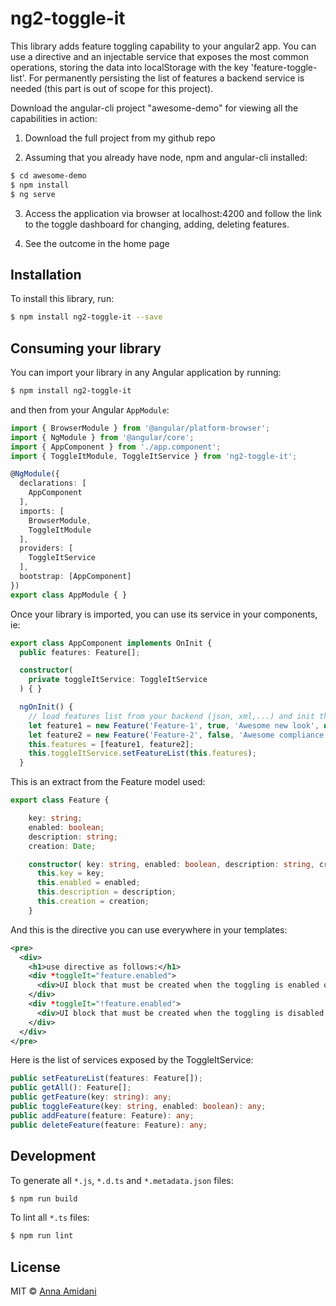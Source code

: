# ng2-toggle-it
This library adds feature toggling capability to your angular2 app.
You can use a directive and an injectable service that exposes the most common operations, storing the data into localStorage with the key 'feature-toggle-list'.
For permanently persisting the list of features a backend service is needed (this part is out of scope for this project).

Download the angular-cli project "awesome-demo" for viewing all the capabilities in action:

1) Download the full project from my github repo

2) Assuming that you already have node, npm and angular-cli installed:
```bash
$ cd awesome-demo
$ npm install
$ ng serve
```
3) Access the application via browser at localhost:4200 and follow the link to the toggle dashboard for changing, adding, deleting features.

4) See the outcome in the home page

## Installation

To install this library, run:

```bash
$ npm install ng2-toggle-it --save
```

## Consuming your library

You can import your library in any Angular application by running:

```bash
$ npm install ng2-toggle-it
```

and then from your Angular `AppModule`:

```typescript
import { BrowserModule } from '@angular/platform-browser';
import { NgModule } from '@angular/core';
import { AppComponent } from './app.component';
import { ToggleItModule, ToggleItService } from 'ng2-toggle-it';

@NgModule({
  declarations: [
    AppComponent
  ],
  imports: [
    BrowserModule,
    ToggleItModule
  ],
  providers: [
    ToggleItService
  ],
  bootstrap: [AppComponent]
})
export class AppModule { }
```

Once your library is imported, you can use its service in your components, ie:

```typescript
export class AppComponent implements OnInit {
  public features: Feature[];

  constructor(
    private toggleItService: ToggleItService
  ) { }

  ngOnInit() {
    // load features list from your backend (json, xml,...) and init the list of features using the service.
    let feature1 = new Feature('Feature-1', true, 'Awesome new look', new Date('2017-01-12'));
    let feature2 = new Feature('Feature-2', false, 'Awesome compliance change', new Date('2017-04-20'));
    this.features = [feature1, feature2];
    this.toggleItService.setFeatureList(this.features);
  }
```

This is an extract from the Feature model used:

```typescript
export class Feature {

    key: string;
    enabled: boolean;
    description: string;
    creation: Date;

    constructor( key: string, enabled: boolean, description: string, creation: Date ) {
      this.key = key;
      this.enabled = enabled;
      this.description = description;
      this.creation = creation;
    }

```

And this is the directive you can use everywhere in your templates:

```xml
<pre>
  <div>
    <h1>use directive as follows:</h1>
    <div *toggleIt="feature.enabled">
      <div>UI block that must be created when the toggling is enabled on the feature</div>
    </div>
    <div *toggleIt="!feature.enabled">
      <div>UI block that must be created when the toggling is disabled on the feature</div>
    </div>
  </div>
</pre>
```

Here is the list of services exposed by the ToggleItService:
```typescript
public setFeatureList(features: Feature[]);
public getAll(): Feature[];
public getFeature(key: string): any;
public toggleFeature(key: string, enabled: boolean): any;
public addFeature(feature: Feature): any;
public deleteFeature(feature: Feature): any;
```


## Development

To generate all `*.js`, `*.d.ts` and `*.metadata.json` files:

```bash
$ npm run build
```

To lint all `*.ts` files:

```bash
$ npm run lint
```

## License

MIT © [Anna Amidani](mailto:an5tash@gmail.com)
